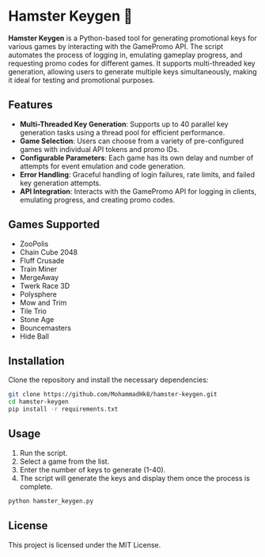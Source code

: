 # Hamster Keygen 🐹

**Hamster Keygen** is a Python-based tool for generating promotional keys for various games by interacting with the GamePromo API. The script automates the process of logging in, emulating gameplay progress, and requesting promo codes for different games. It supports multi-threaded key generation, allowing users to generate multiple keys simultaneously, making it ideal for testing and promotional purposes.

## Features
- **Multi-Threaded Key Generation**: Supports up to 40 parallel key generation tasks using a thread pool for efficient performance.
- **Game Selection**: Users can choose from a variety of pre-configured games with individual API tokens and promo IDs.
- **Configurable Parameters**: Each game has its own delay and number of attempts for event emulation and code generation.
- **Error Handling**: Graceful handling of login failures, rate limits, and failed key generation attempts.
- **API Integration**: Interacts with the GamePromo API for logging in clients, emulating progress, and creating promo codes.

## Games Supported
- ZooPolis
- Chain Cube 2048
- Fluff Crusade
- Train Miner
- MergeAway
- Twerk Race 3D
- Polysphere
- Mow and Trim
- Tile Trio
- Stone Age
- Bouncemasters
- Hide Ball
## Installation
Clone the repository and install the necessary dependencies:

```bash
git clone https://github.com/MohammadHk8/hamster-keygen.git
cd hamster-keygen
pip install -r requirements.txt
```

## Usage
1. Run the script.
2. Select a game from the list.
3. Enter the number of keys to generate (1-40).
4. The script will generate the keys and display them once the process is complete.

```bash
python hamster_keygen.py
```

## License
This project is licensed under the MIT License.

